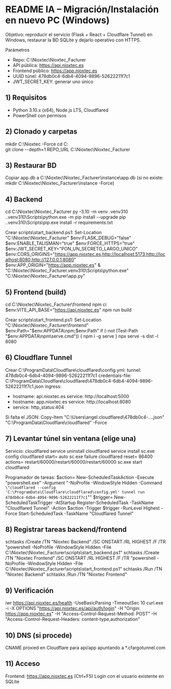 ﻿# README IA – Migración/Instalación en nuevo PC (Windows)

Objetivo: reproducir el servicio (Flask + React + Cloudflare Tunnel) en Windows, restaurar la BD SQLite y dejarlo operativo con HTTPS.

Parámetros
- Repo: C:\Nioxtec\Nioxtec_Facturer
- API pública: https://api.nioxtec.es
- Frontend público: https://app.nioxtec.es
- UUID túnel: 478db0c4-6db4-4094-9896-52622211f7c1
- JWT_SECRET_KEY: generar uno único

## 1) Requisitos
- Python 3.10.x (x64), Node.js LTS, Cloudflared
- PowerShell con permisos

## 2) Clonado y carpetas
mkdir C:\Nioxtec -Force
cd C:\
git clone --depth=1 REPO_URL C:\Nioxtec\Nioxtec_Facturer

## 3) Restaurar BD
Copiar app.db a C:\Nioxtec\Nioxtec_Facturer\instance\app.db
(si no existe: mkdir C:\Nioxtec\Nioxtec_Facturer\instance -Force)

## 4) Backend
cd C:\Nioxtec\Nioxtec_Facturer
py -3.10 -m venv .venv310
.\.venv310\Scripts\python.exe -m pip install --upgrade pip
.\.venv310\Scripts\pip.exe install -r requirements.txt

Crear scripts\start_backend.ps1:
Set-Location "C:\Nioxtec\Nioxtec_Facturer"
$env:FLASK_DEBUG="false"
$env:ENABLE_TALISMAN="true"
$env:FORCE_HTTPS="true"
$env:JWT_SECRET_KEY="PON_UN_SECRETO_LARGO_UNICO"
$env:CORS_ORIGINS="https://app.nioxtec.es,http://localhost:5173,http://localhost:8080,http://127.0.0.1:8080"
$env:APP_ORIGIN="https://app.nioxtec.es"
& "C:\Nioxtec\Nioxtec_Facturer\.venv310\Scripts\python.exe" "C:\Nioxtec\Nioxtec_Facturer\app.py"

## 5) Frontend (build)
cd C:\Nioxtec\Nioxtec_Facturer\frontend
npm ci
$env:VITE_API_BASE="https://api.nioxtec.es"
npm run build

Crear scripts\start_frontend.ps1:
Set-Location "C:\Nioxtec\Nioxtec_Facturer\frontend"
$env:Path="$env:APPDATA\npm;$env:Path"
if (-not (Test-Path "$env:APPDATA\npm\serve.cmd")) { npm i -g serve }
npx serve -s dist -l 8080

## 6) Cloudflare Tunnel
Crear C:\ProgramData\Cloudflare\cloudflared\config.yml:
tunnel: 478db0c4-6db4-4094-9896-52622211f7c1
credentials-file: C:\ProgramData\Cloudflare\cloudflared\478db0c4-6db4-4094-9896-52622211f7c1.json
ingress:
  - hostname: api.nioxtec.es
    service: http://localhost:5000
  - hostname: app.nioxtec.es
    service: http://localhost:8080
  - service: http_status:404

Si falta el JSON: Copy-Item "C:\Users\angel\.cloudflared\478db0c4-....json" "C:\ProgramData\Cloudflare\cloudflared\" -Force

## 7) Levantar túnel sin ventana (elige una)

Servicio:
cloudflared service uninstall
cloudflared service install
sc.exe config cloudflared start= auto
sc.exe failure cloudflared reset= 86400 actions= restart/60000/restart/60000/restart/60000
sc.exe start cloudflared

Programador de tareas:
$action= New-ScheduledTaskAction -Execute "powershell.exe" -Argument "-NoProfile -WindowStyle Hidden -Command `\"cloudflared --config 'C:\ProgramData\Cloudflare\cloudflared\config.yml' tunnel run 478db0c4-6db4-4094-9896-52622211f7c1`\""
$trigger= New-ScheduledTaskTrigger -AtStartup
Register-ScheduledTask -TaskName "Cloudflared Tunnel" -Action $action -Trigger $trigger -RunLevel Highest -Force
Start-ScheduledTask -TaskName "Cloudflared Tunnel"

## 8) Registrar tareas backend/frontend
schtasks /Create /TN "Nioxtec Backend"  /SC ONSTART /RL HIGHEST /F /TR "powershell -NoProfile -WindowStyle Hidden -File C:\Nioxtec\Nioxtec_Facturer\scripts\start_backend.ps1"
schtasks /Create /TN "Nioxtec Frontend" /SC ONSTART /RL HIGHEST /F /TR "powershell -NoProfile -WindowStyle Hidden -File C:\Nioxtec\Nioxtec_Facturer\scripts\start_frontend.ps1"
schtasks /Run /TN "Nioxtec Backend"
schtasks /Run /TN "Nioxtec Frontend"

## 9) Verificación
iwr https://api.nioxtec.es/health -UseBasicParsing -TimeoutSec 10
curl.exe -i -X OPTIONS "https://api.nioxtec.es/api/auth/login" -H "Origin: https://app.nioxtec.es" -H "Access-Control-Request-Method: POST" -H "Access-Control-Request-Headers: content-type,authorization"

## 10) DNS (si procede)
CNAME proxied en Cloudflare para api/app apuntando a *.cfargotunnel.com

## 11) Acceso
Frontend: https://app.nioxtec.es (Ctrl+F5)
Login con el usuario existente en SQLite
